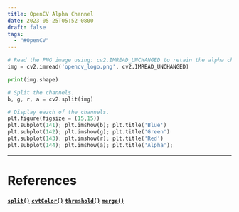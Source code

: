 ```yaml
---
title: OpenCV Alpha Channel
date: 2023-05-25T05:52-0800
draft: false
tags:
  - "#OpenCV"
---
```

```python
# Read the PNG image using: cv2.IMREAD_UNCHANGED to retain the alpha channel.
img = cv2.imread('opencv_logo.png', cv2.IMREAD_UNCHANGED)

print(img.shape)

# Split the channels.
b, g, r, a = cv2.split(img)

# Display eazch of the channels.
plt.figure(figsize = (15,15))
plt.subplot(141); plt.imshow(b); plt.title('Blue')
plt.subplot(142); plt.imshow(g); plt.title('Green')
plt.subplot(143); plt.imshow(r); plt.title('Red')
plt.subplot(144); plt.imshow(a); plt.title('Alpha');
```

---
# References

[**`split()`**](https://docs.opencv.org/4.5.2/d2/de8/group__core__array.html#ga0547c7fed86152d7e9d0096029c8518a)
[**`cvtColor()`**](https://docs.opencv.org/4.5.2/d8/d01/group__imgproc__color__conversions.html#ga397ae87e1288a81d2363b61574eb8cab)
[**`threshold()`**](https://docs.opencv.org/4.5.2/d7/d1b/group__imgproc__misc.html#gae8a4a146d1ca78c626a53577199e9c57)
[**`merge()`**](https://docs.opencv.org/4.5.2/d2/de8/group__core__array.html#ga61f2f2bde4a0a0154b2333ea504fab1d)
